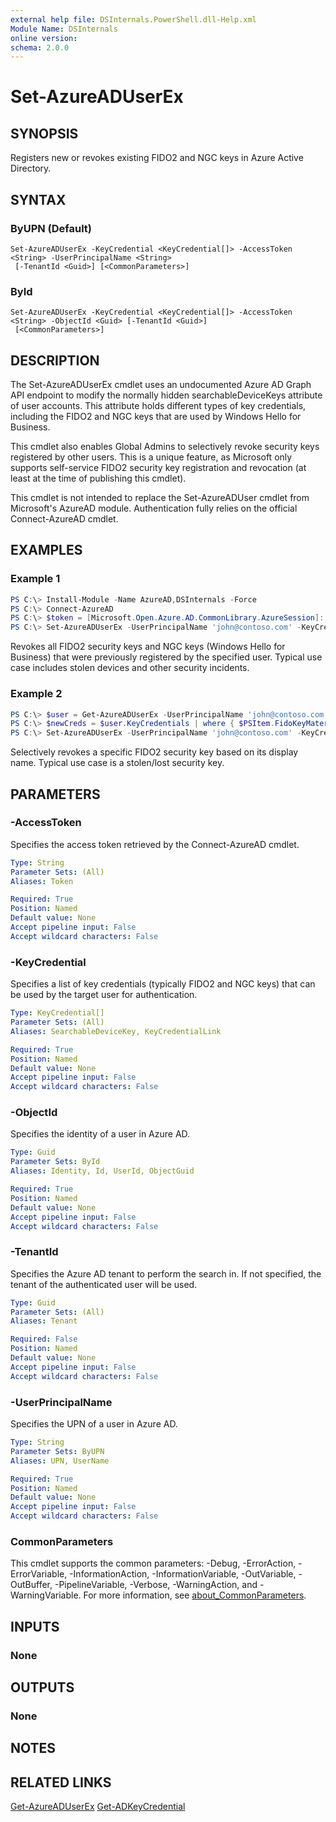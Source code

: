 ```yaml
---
external help file: DSInternals.PowerShell.dll-Help.xml
Module Name: DSInternals
online version:
schema: 2.0.0
---
```


# Set-AzureADUserEx

## SYNOPSIS
Registers new or revokes existing FIDO2 and NGC keys in Azure Active Directory.

## SYNTAX

### ByUPN (Default)
```
Set-AzureADUserEx -KeyCredential <KeyCredential[]> -AccessToken <String> -UserPrincipalName <String>
 [-TenantId <Guid>] [<CommonParameters>]
```

### ById
```
Set-AzureADUserEx -KeyCredential <KeyCredential[]> -AccessToken <String> -ObjectId <Guid> [-TenantId <Guid>]
 [<CommonParameters>]
```

## DESCRIPTION
The Set-AzureADUserEx cmdlet uses an undocumented Azure AD Graph API endpoint to modify the normally hidden searchableDeviceKeys attribute of user accounts.
This attribute holds different types of key credentials, including the FIDO2 and NGC keys that are used by Windows Hello for Business.

This cmdlet also enables Global Admins to selectively revoke security keys registered by other users. This is a unique feature, as Microsoft only supports self-service FIDO2 security key registration and revocation (at least at the time of publishing this cmdlet).

This cmdlet is not intended to replace the Set-AzureADUser cmdlet from Microsoft's AzureAD module. Authentication fully relies on the official Connect-AzureAD cmdlet.

## EXAMPLES

### Example 1
```powershell
PS C:\> Install-Module -Name AzureAD,DSInternals -Force
PS C:\> Connect-AzureAD
PS C:\> $token = [Microsoft.Open.Azure.AD.CommonLibrary.AzureSession]::AccessTokens['AccessToken'].AccessToken
PS C:\> Set-AzureADUserEx -UserPrincipalName 'john@contoso.com' -KeyCredential @() -Token $token
```

Revokes all FIDO2 security keys and NGC keys (Windows Hello for Business) that were previously registered by the specified user. Typical use case includes stolen devices and other security incidents.

### Example 2
```powershell
PS C:\> $user = Get-AzureADUserEx -UserPrincipalName 'john@contoso.com' -AccessToken $token 
PS C:\> $newCreds = $user.KeyCredentials | where { $PSItem.FidoKeyMaterial.DisplayName -notlike '*YubiKey*' }
PS C:\> Set-AzureADUserEx -UserPrincipalName 'john@contoso.com' -KeyCredential $newCreds -Token $token
```

Selectively revokes a specific FIDO2 security key based on its display name. Typical use case is a stolen/lost security key.

## PARAMETERS

### -AccessToken
Specifies the access token retrieved by the Connect-AzureAD cmdlet.

```yaml
Type: String
Parameter Sets: (All)
Aliases: Token

Required: True
Position: Named
Default value: None
Accept pipeline input: False
Accept wildcard characters: False
```

### -KeyCredential
Specifies a list of key credentials (typically FIDO2 and NGC keys) that can be used by the target user for authentication.

```yaml
Type: KeyCredential[]
Parameter Sets: (All)
Aliases: SearchableDeviceKey, KeyCredentialLink

Required: True
Position: Named
Default value: None
Accept pipeline input: False
Accept wildcard characters: False
```

### -ObjectId
Specifies the identity of a user in Azure AD.

```yaml
Type: Guid
Parameter Sets: ById
Aliases: Identity, Id, UserId, ObjectGuid

Required: True
Position: Named
Default value: None
Accept pipeline input: False
Accept wildcard characters: False
```

### -TenantId
Specifies the Azure AD tenant to perform the search in. If not specified, the tenant of the authenticated user will be used.

```yaml
Type: Guid
Parameter Sets: (All)
Aliases: Tenant

Required: False
Position: Named
Default value: None
Accept pipeline input: False
Accept wildcard characters: False
```

### -UserPrincipalName
Specifies the UPN of a user in Azure AD.

```yaml
Type: String
Parameter Sets: ByUPN
Aliases: UPN, UserName

Required: True
Position: Named
Default value: None
Accept pipeline input: False
Accept wildcard characters: False
```

### CommonParameters
This cmdlet supports the common parameters: -Debug, -ErrorAction, -ErrorVariable, -InformationAction, -InformationVariable, -OutVariable, -OutBuffer, -PipelineVariable, -Verbose, -WarningAction, and -WarningVariable. For more information, see [about_CommonParameters](http://go.microsoft.com/fwlink/?LinkID=113216).

## INPUTS

### None

## OUTPUTS

### None

## NOTES

## RELATED LINKS

[Get-AzureADUserEx](Get-AzureADUserEx.md)
[Get-ADKeyCredential](Get-ADKeyCredential.md)
